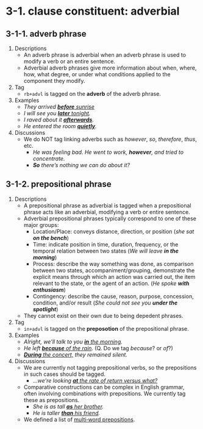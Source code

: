# 3-1. clause constituent: adverbial

## 3-1-1. adverb phrase

1. Descriptions
   - An adverb phrase is adverbial when an adverb phrase is used to modify a verb or an entire sentence.
   - Adverbial adverb phrases give more information about when, where, how, what degree, or under what conditions applied to the component they modify.
2. Tag
   - `rb+advl` is tagged on the **adverb** of the adverb phrase.
3. Examples
   - *They arrived <ins>**before** sunrise</ins>*
   - *I will see you <ins>**later** tonight</ins>.*
   - *I raved about it <ins>**afterwards**</ins>.*
   - *He entered the room <ins>**quietly**</ins>.*
4. Discussions
   - We do NOT tag linking adverbs such as *however*, *so*, *therefore*, *thus*, etc.
      - *He was feeling bad. He went to work, **however**, and tried to concentrate.*
      - ***So** there’s nothing we can do about it?*

## 3-1-2. prepositional phrase

1. Descriptions
   - A prepositional phrase as adverbial is tagged when a prepositional phrase acts like an adverbial, modifying a verb or entire sentence.
   - Adverbial prepositional phrases typically correspond to one of these major groups:
       - Location/Place: conveys distance, direction, or position (*she sat **on the bench***)
       - Time: indicate position in time, duration, frequency, or the temporal relation between two states (*We will leave **in the morning***)
       - Process: describe the way something was done, as comparison between two states, accompaniment/grouping, demonstrate the explicit means through which an action was carried out, the item relevant to the state, or the agent of an action. (*He spoke **with enthusiasm***)
       - Contingency: describe the cause, reason, purpose, concession, condition, and/or result (*She could not see you **under the spotlight***)
   - They cannot exist on their own due to being depedent phrases.
2. Tag
   - `in+advl` is tagged on the **preposotion** of the prepositional phrase.
3. Examples
   - *Alright, we'll talk to you <ins>**in** the morning</ins>.*
   - *He left <ins>**because** of the rain</ins>.* (Q. Do we tag *because*? or *of*?)
   - *<ins>**During** the concert,</ins> they remained silent.*
4. Discussions
   - We are currently not tagging prepositional verbs, so the prepositions in such cases should be tagged.
      - *...we're looking <ins>**at** the rate of return versus what?</ins>*
   - Comparative constructions can be complex in English grammar, often involving combinations with prepositions. We currently tag these as prepositions.
      - *She is as tall <ins>**as** her brother</ins>.*
      - *He is taller <ins>**than** his friend</ins>.*
   - We defined a list of [multi‐word prepositions](../4_discussions/README.md/#multi-words-prepositions-and-subordinators).